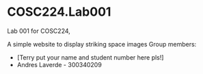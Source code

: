 # COSC224.Lab001
Lab 001 for COSC224, 

A simple website to display striking space images
Group members:
  - [Terry put your name and student number here pls!]
  - Andres Laverde - 300340209
